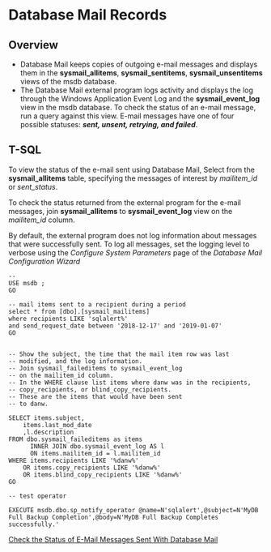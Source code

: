 # Database Mail Records

## Overview
* Database Mail keeps copies of outgoing e-mail messages and displays them in the **sysmail_allitems**, **sysmail_sentitems**, **sysmail_unsentitems** views of the msdb database. 
* The Database Mail external program logs activity and displays the log through the Windows Application Event Log and the **sysmail_event_log** view in the msdb database. To check the status of an e-mail message, run a query against this view. E-mail messages have one of four possible statuses: ***sent, unsent, retrying, and failed***.

## T-SQL
To view the status of the e-mail sent using Database Mail, Select from the **sysmail_allitems** table, specifying the messages of interest by *mailitem_id* or *sent_status*.

To check the status returned from the external program for the e-mail messages, join **sysmail_allitems** to **sysmail_event_log** view on the *mailitem_id* column.

By default, the external program does not log information about messages that were successfully sent. To log all messages, set the logging level to verbose using the *Configure System Parameters* page of the *Database Mail Configuration Wizard*
```
-- 
USE msdb ;  
GO 

-- mail items sent to a recipient during a period
select * from [dbo].[sysmail_mailitems] 
where recipients LIKE 'sqlalert%'
and send_request_date between '2018-12-17' and '2019-01-07'
GO


-- Show the subject, the time that the mail item row was last  
-- modified, and the log information.  
-- Join sysmail_faileditems to sysmail_event_log   
-- on the mailitem_id column.  
-- In the WHERE clause list items where danw was in the recipients,  
-- copy_recipients, or blind_copy_recipients.  
-- These are the items that would have been sent  
-- to danw.  

SELECT items.subject,  
    items.last_mod_date  
    ,l.description 
FROM dbo.sysmail_faileditems as items  
      INNER JOIN dbo.sysmail_event_log AS l  
      ON items.mailitem_id = l.mailitem_id  
WHERE items.recipients LIKE '%danw%'    
    OR items.copy_recipients LIKE '%danw%'   
    OR items.blind_copy_recipients LIKE '%danw%'  
GO  

-- test operator

EXECUTE msdb.dbo.sp_notify_operator @name=N'sqlalert',@subject=N'MyDB Full Backup Completion',@body=N'MyDB Full Backup Completes successfully.'
```

[Check the Status of E-Mail Messages Sent With Database Mail](<https://docs.microsoft.com/en-us/sql/relational-databases/database-mail/check-the-status-of-e-mail-messages-sent-with-database-mail?view=sql-server-2017>)
